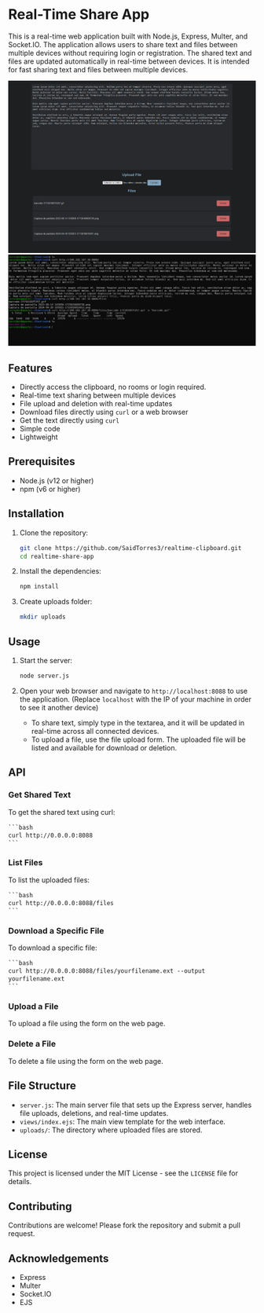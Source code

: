 # Real-Time Share App

This is a real-time web application built with Node.js, Express, Multer, and Socket.IO. The application allows users to share text and files between multiple devices without requiring login or registration. The shared text and files are updated automatically in real-time between devices. It is intended for fast sharing text and files between multiple devices.

<img src="/images/frontend.png" width="700">

<img src="/images/batch.png" width="700">

## Features

- Directly access the clipboard, no rooms or login required.
- Real-time text sharing between multiple devices
- File upload and deletion with real-time updates
- Download files directly using `curl` or a web browser
- Get the text directly using `curl`
- Simple code
- Lightweight

## Prerequisites

- Node.js (v12 or higher)
- npm (v6 or higher)

## Installation

1. Clone the repository:

    ```bash
    git clone https://github.com/SaidTorres3/realtime-clipboard.git
    cd realtime-share-app
    ```

2. Install the dependencies:

    ```bash
    npm install
    ```

3. Create uploads folder:

    ```bash
    mkdir uploads
    ```

## Usage

1. Start the server:

    ```bash
    node server.js
    ```

2. Open your web browser and navigate to `http://localhost:8088` to use the application. (Replace `localhost` with the IP of your machine in order to see it another device)

    - To share text, simply type in the textarea, and it will be updated in real-time across all connected devices.
    - To upload a file, use the file upload form. The uploaded file will be listed and available for download or deletion.

## API

### Get Shared Text

To get the shared text using curl:

    ```bash
    curl http://0.0.0.0:8088
    ```

### List Files

To list the uploaded files:

    ```bash
    curl http://0.0.0.0:8088/files
    ```

### Download a Specific File

To download a specific file:

    ```bash
    curl http://0.0.0.0:8088/files/yourfilename.ext --output yourfilename.ext
    ```

### Upload a File

To upload a file using the form on the web page.

### Delete a File

To delete a file using the form on the web page.

## File Structure

- `server.js`: The main server file that sets up the Express server, handles file uploads, deletions, and real-time updates.
- `views/index.ejs`: The main view template for the web interface.
- `uploads/`: The directory where uploaded files are stored.

## License

This project is licensed under the MIT License - see the `LICENSE` file for details.

## Contributing

Contributions are welcome! Please fork the repository and submit a pull request.

## Acknowledgements

- Express
- Multer
- Socket.IO
- EJS
